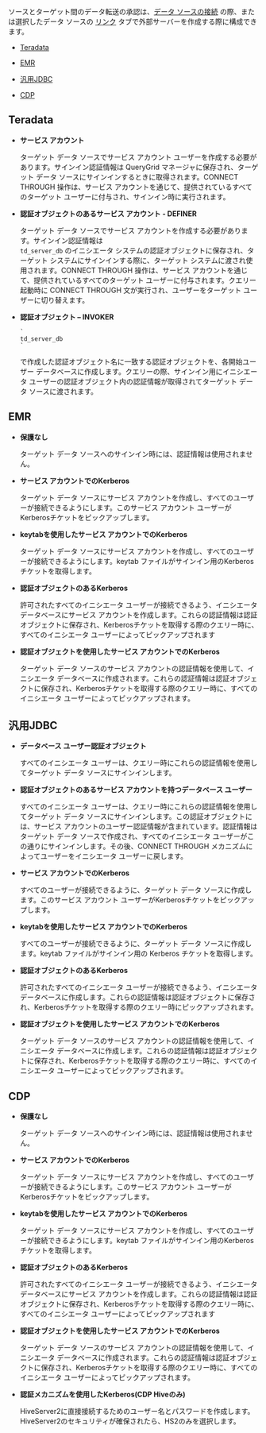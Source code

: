 ソースとターゲット間のデータ転送の承認は、[データ ソースの接続](znp1640282079399.md) の際、または選択したデータ ソースの [リンク](kzu1674159463068.md) タブで外部サーバーを作成する際に構成できます。

-   [Teradata](\#Teradata)


-   [EMR](\#EMR)


-   [汎用JDBC](\#GenericJDBC)


-   [CDP](\#CDP)


## Teradata


-   **サービス アカウント**

    ターゲット データ ソースでサービス アカウント ユーザーを作成する必要があります。サインイン認証情報は QueryGrid マネージャに保存され、ターゲット データ ソースにサインインするときに取得されます。CONNECT THROUGH 操作は、サービス アカウントを通じて、提供されているすべてのターゲット ユーザーに付与され、サインイン時に実行されます。


-   **認証オブジェクトのあるサービス アカウント - DEFINER**

    ターゲット データ ソースでサービス アカウントを作成する必要があります。サインイン認証情報は  
        `
        td_server_db
        `
        のイニシエータ システムの認証オブジェクトに保存され、ターゲット システムにサインインする際に、ターゲット システムに渡され使用されます。CONNECT THROUGH 操作は、サービス アカウントを通じて、提供されているすべてのターゲット ユーザーに付与されます。クエリー起動時に CONNECT THROUGH 文が実行され、ユーザーをターゲット ユーザーに切り替えます。


-   **認証オブジェクト – INVOKER**

 
        `
        td_server_db
        `
      で作成した認証オブジェクト名に一致する認証オブジェクトを、各開始ユーザー データベースに作成します。クエリーの際、サインイン用にイニシエータ ユーザーの認証オブジェクト内の認証情報が取得されてターゲット データ ソースに渡されます。


## EMR


-   **保護なし**

    ターゲット データ ソースへのサインイン時には、認証情報は使用されません。


-   **サービス アカウントでのKerberos**

    ターゲット データ ソースにサービス アカウントを作成し、すべてのユーザーが接続できるようにします。このサービス アカウント ユーザーがKerberosチケットをピックアップします。


-   **keytabを使用したサービス アカウントでのKerberos**

    ターゲット データ ソースにサービス アカウントを作成し、すべてのユーザーが接続できるようにします。keytab ファイルがサインイン用のKerberos チケットを取得します。


-   **認証オブジェクトのあるKerberos**

    許可されたすべてのイニシエータ ユーザーが接続できるよう、イニシエータ データベースにサービス アカウントを作成します。これらの認証情報は認証オブジェクトに保存され、Kerberosチケットを取得する際のクエリー時に、すべてのイニシエータ ユーザーによってピックアップされます


-   **認証オブジェクトを使用したサービス アカウントでのKerberos**

    ターゲット データ ソースのサービス アカウントの認証情報を使用して、イニシエータ データベースに作成されます。これらの認証情報は認証オブジェクトに保存され、Kerberosチケットを取得する際のクエリー時に、すべてのイニシエータ ユーザーによってピックアップされます。


## 汎用JDBC


-   **データベース ユーザー認証オブジェクト**

    すべてのイニシエータ ユーザーは、クエリー時にこれらの認証情報を使用してターゲット データ ソースにサインインします。


-   **認証オブジェクトのあるサービス アカウントを持つデータベース ユーザー**

    すべてのイニシエータ ユーザーは、クエリー時にこれらの認証情報を使用してターゲット データ ソースにサインインします。この認証オブジェクトには、サービス アカウントのユーザー認証情報が含まれています。認証情報はターゲット データ ソースで作成され、すべてのイニシエータ ユーザーがこの通りにサインインします。その後、CONNECT THROUGH メカニズムによってユーザーをイニシエータ ユーザーに戻します。


-   **サービス アカウントでのKerberos**

    すべてのユーザーが接続できるように、ターゲット データ ソースに作成します。このサービス アカウント ユーザーがKerberosチケットをピックアップします。


-   **keytabを使用したサービス アカウントでのKerberos**

    すべてのユーザーが接続できるように、ターゲット データ ソースに作成します。keytab ファイルがサインイン用の Kerberos チケットを取得します。


-   **認証オブジェクトのあるKerberos**

    許可されたすべてのイニシエータ ユーザーが接続できるよう、イニシエータ データベースに作成します。これらの認証情報は認証オブジェクトに保存され、Kerberosチケットを取得する際のクエリー時にピックアップされます。


-   **認証オブジェクトを使用したサービス アカウントでのKerberos**

    ターゲット データ ソースのサービス アカウントの認証情報を使用して、イニシエータ データベースに作成します。これらの認証情報は認証オブジェクトに保存され、Kerberosチケットを取得する際のクエリー時に、すべてのイニシエータ ユーザーによってピックアップされます。


## CDP


-   **保護なし**

    ターゲット データ ソースへのサインイン時には、認証情報は使用されません。


-   **サービス アカウントでのKerberos**

    ターゲット データ ソースにサービス アカウントを作成し、すべてのユーザーが接続できるようにします。このサービス アカウント ユーザーがKerberosチケットをピックアップします。


-   **keytabを使用したサービス アカウントでのKerberos**

    ターゲット データ ソースにサービス アカウントを作成し、すべてのユーザーが接続できるようにします。keytab ファイルがサインイン用のKerberos チケットを取得します。


-   **認証オブジェクトのあるKerberos**

    許可されたすべてのイニシエータ ユーザーが接続できるよう、イニシエータ データベースにサービス アカウントを作成します。これらの認証情報は認証オブジェクトに保存され、Kerberosチケットを取得する際のクエリー時に、すべてのイニシエータ ユーザーによってピックアップされます


-   **認証オブジェクトを使用したサービス アカウントでのKerberos**

    ターゲット データ ソースのサービス アカウントの認証情報を使用して、イニシエータ データベースに作成されます。これらの認証情報は認証オブジェクトに保存され、Kerberosチケットを取得する際のクエリー時に、すべてのイニシエータ ユーザーによってピックアップされます。


-   **認証メカニズムを使用したKerberos(CDP Hiveのみ)**

    HiveServer2に直接接続するためのユーザー名とパスワードを作成します。HiveServer2のセキュリティが確保されたら、HS2のみを選択します。


